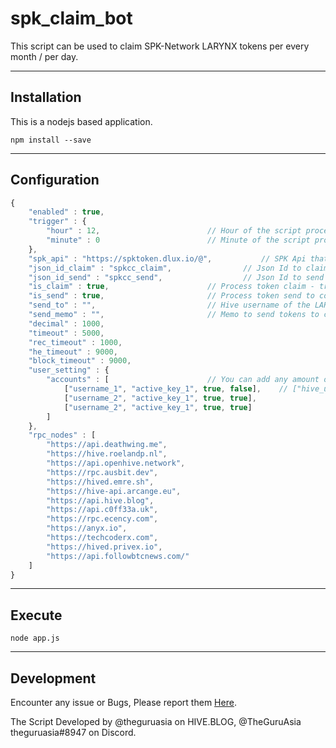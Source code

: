 # spk_claim_bot
This script can be used to claim SPK-Network LARYNX tokens per every month / per day.

***
## Installation
This is a nodejs based application.
```
npm install --save
```
***
## Configuration
```javascript
{
	"enabled" : true,
	"trigger" : {
		"hour" : 12,						// Hour of the script process
		"minute" : 0						// Minute of the script process	
	},
	"spk_api" : "https://spktoken.dlux.io/@",			// SPK Api that used to get account details
	"json_id_claim" : "spkcc_claim",				// Json Id to claim LARYNX Tokens
	"json_id_send" : "spkcc_send",					// Json Id to send LARYNX Tokens
	"is_claim" : true,						// Process token claim - true or false
	"is_send" : true,						// Process token send to collector account - true or false
	"send_to" : "",							// Hive username of the LARYNX token collector
	"send_memo" : "",						// Memo to send tokens to collector account
	"decimal" : 1000,
	"timeout" : 5000,
	"rec_timeout" : 1000,
	"he_timeout" : 9000,
	"block_timeout" : 9000,
	"user_setting" : {
		"accounts" : [						// You can add any amount of accounts here
			["username_1", "active_key_1", true, false],	// ["hive_username", "hive_active_key", "claim_tokens - true or false", "snd_tokens - true or false"]
			["username_2", "active_key_1", true, true],
			["username_2", "active_key_1", true, true]
		]
	},
	"rpc_nodes" : [
		"https://api.deathwing.me",
		"https://hive.roelandp.nl",
		"https://api.openhive.network",
		"https://rpc.ausbit.dev",
		"https://hived.emre.sh",
		"https://hive-api.arcange.eu",
		"https://api.hive.blog",
		"https://api.c0ff33a.uk",
		"https://rpc.ecency.com",
		"https://anyx.io",
		"https://techcoderx.com",
		"https://hived.privex.io",
		"https://api.followbtcnews.com/"
	]
}
```
***
## Execute
```
node app.js
```
***
## Development
Encounter any issue or Bugs, Please report them [Here](https://github.com/theguruscripts/spk_claim_bot/issues).

The Script Developed by @theguruasia on HIVE.BLOG, @TheGuruAsia theguruasia#8947 on Discord.
